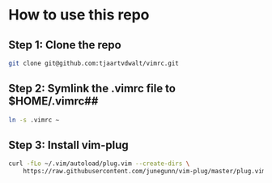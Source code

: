 # How to use this repo #

## Step 1: Clone the repo ##
```sh
git clone git@github.com:tjaartvdwalt/vimrc.git
```

## Step 2: Symlink the .vimrc file to $HOME/.vimrc##
```sh
ln -s .vimrc ~
```

## Step 3: Install vim-plug ##
```sh
curl -fLo ~/.vim/autoload/plug.vim --create-dirs \
    https://raw.githubusercontent.com/junegunn/vim-plug/master/plug.vim
```

